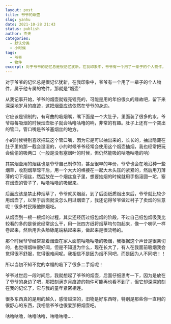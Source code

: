 ```yaml
---
layout: post
title: 爷爷的烟壶
slug: yanhu
date: 2021-10-28 21:43
status: publish
author: 杰夫
categories: 
  - 默认分类
  - 小时候
tags: 
  - 爷爷
  - 物件
excerpt: 对于爷爷的记忆总是很记忆犹新，在我印象中，爷爷有一个用了一辈子的个人物件，属于他专属的物件，那就是“烟壶”
---
```


对于爷爷的记忆总是很记忆犹新，在我印象中，爷爷有一个用了一辈子的个人物件，属于他专属的物件，那就是“烟壶”

从我记事开始，爷爷的烟壶就锃亮锃亮的，可能是用的年份很久的缘故吧，留下来深深地岁月的痕迹，这把烟壶应该依然在爷爷的身边。

它应该是铜制的，有弯曲的吸烟嘴，嘴下面是一个大肚子，里面装了很多的水，爷爷每每吸烟的时候烟壶肚子就会咕噜咕噜的响，非常的有趣。肚子上还有一个突出的管口，管口嘴是爷爷塞烟丝的地方。

小的时候特别喜欢把玩这个管口嘴，因为它是可以抽出来的，长长的，抽出隐藏在肚子里的那一截会湿湿的，小的时候爷爷经常会使用这个烟壶抽烟，我也经常把玩会偷偷的吸两口（一般是没有塞烟叶的时候，但仍然能吸的咕噜咕噜的响）

其实烟壶用的烟丝也是爷爷自己制作的，甚至很早的年份，爷爷也会在地沿种一些烟草，收割烟草晾干后，用一个大大的榫接在一起大木头压的紧紧的，然后用刀薄薄的切下烟丝，然后放在一个烟丝盒子里，想要抽烟的时候就用手指滚圆一坨，塞在烟壶的管子了，咕噜咕噜的吸起来。

后面应该是禁止种烟草了，爷爷就买烟丝，到了后面纸质烟出来后，爷爷就比较少用烟壶了，以至于后面就没怎么用过烟壶了，我还记得爷爷做过村子了卖烟的生意呢！很多村民跟他赊烟吃。

从烟壶到一根一根烟的过程，其实还经历过纸包烟的阶段，不过自己纸包烟吸我比较看的多的是爸爸经常这么干，用一张四方纸将烟草均匀包起来，像一个喇叭一样卷起来，然后用舌头舔舔尾端粘起来来，做起来是很流畅的。

那个时候爷爷经常拿着烟壶在家人面前咕噜咕噜的吸烟，我根据这个声音是很亲切的，也觉得烟味很好闻，但是不知道为什么，现在长大了，有人在我面前吸烟我会觉得很不舒服，觉得很难闻呢。我相信不是因为烟不同吧，而是因为人不同吧！！

所以当初不知不觉的幸福的吸下了很多二手烟呢！

爷爷过世后一段时间后，我就想起了爷爷的烟壶，后面仔细思考一下，因为是放在了爷爷的身边了吧，那把刻满岁月痕迹的物件可能再也看不到了，但它却深深的刻在我的记忆了，它与我的童年紧密相连。

很多东西真的是用的越久，感情越深的，旧物是好东西呀，特别是那些你一直用的很舒心的东西，我相信爷爷也很爱那把烟壶吧。



咕噜咕噜，咕噜咕噜，咕噜咕噜....